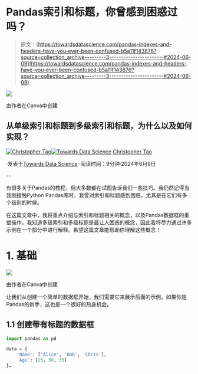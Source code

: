 # Pandas索引和标题，你曾感到困惑过吗？

> 原文：[https://towardsdatascience.com/pandas-indexes-and-headers-have-you-ever-been-confused-b5a11f143876?source=collection_archive---------3-----------------------#2024-06-09](https://towardsdatascience.com/pandas-indexes-and-headers-have-you-ever-been-confused-b5a11f143876?source=collection_archive---------3-----------------------#2024-06-09)

![](../Images/fb42f7211fb184a74ced1d942e3b64f8.png)

由作者在Canva中创建

## 从单级索引和标题到多级索引和标题，为什么以及如何实现？

[](https://christophertao.medium.com/?source=post_page---byline--b5a11f143876--------------------------------)[![Christopher Tao](../Images/bea1e3c81cc62eb28bdba9275d6b326f.png)](https://christophertao.medium.com/?source=post_page---byline--b5a11f143876--------------------------------)[](https://towardsdatascience.com/?source=post_page---byline--b5a11f143876--------------------------------)[![Towards Data Science](../Images/a6ff2676ffcc0c7aad8aaf1d79379785.png)](https://towardsdatascience.com/?source=post_page---byline--b5a11f143876--------------------------------) [Christopher Tao](https://christophertao.medium.com/?source=post_page---byline--b5a11f143876--------------------------------)

·发表于[Towards Data Science](https://towardsdatascience.com/?source=post_page---byline--b5a11f143876--------------------------------) ·阅读时间：9分钟·2024年6月9日

--

有很多关于Pandas的教程，但大多数都在试图告诉我们一些技巧。我仍然记得当我刚接触Python Pandas库时，我曾对索引和标题感到困惑，尤其是在它们有多个级别的时候。

在这篇文章中，我将重点介绍与索引和标题相关的概念，以及Pandas数据框的重塑操作。我知道多级索引和多级标题是最让人困惑的概念，因此我将尽力通过许多示例在一个部分中进行解释。希望这篇文章能帮助你理解这些概念！

# 1\. 基础

![](../Images/b57240bfc76e07527cb70d9b44e07b11.png)

由作者在Canva中创建

让我们从创建一个简单的数据框开始，我们需要它来展示后面的示例。如果你是Pandas的新手，这也是一个很好的热身机会。

## 1.1 创建带有标题的数据框

```py
import pandas as pd

data = {
    'Name': ['Alice', 'Bob', 'Chris'],
    'Age': [25, 30, 35]
}…
```
